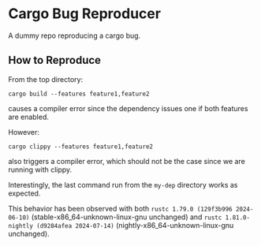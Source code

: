 # Cargo Bug Reproducer

A dummy repo reproducing a cargo bug.


## How to Reproduce

From the top directory:
```
cargo build --features feature1,feature2
```
causes a compiler error since the dependency issues one if both features are enabled.


However:
```
cargo clippy --features feature1,feature2
```
also triggers a compiler error, which should not be the case since we are running with clippy.


Interestingly, the last command run from the `my-dep` directory works as expected.


This behavior has been observed with both `rustc 1.79.0 (129f3b996 2024-06-10)` (stable-x86_64-unknown-linux-gnu unchanged) and `rustc 1.81.0-nightly (d9284afea 2024-07-14)` (nightly-x86_64-unknown-linux-gnu unchanged).
